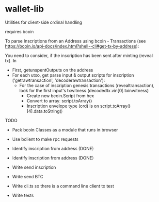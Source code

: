 # wallet-lib

Utilities for client-side ordinal handling


requires bcoin

To parse Inscriptions from an Address using  bcoin - Transactions (see https://bcoin.io/api-docs/index.html?shell--cli#get-tx-by-address):

 You need to consider, if the inscription has been sent after minting (reveal tx). In   
 - First, getunspentOutputs on the address
 - For each utxo, get parse input & output scripts for inscription ('getrawtransaction', 'decoderawtransaction'):
     - For the case of inscription genesis transactions (revealtransaction), look for the first input's txwitness (decodedtx.vin[0].txinwitness)
       - Create new bcoin.Script from hex
       - Convert to array:  script.toArray()
       - Inscription envelope type (ord) is on script.toArray()[4].data.toString()

    


TODO

- Pack bcoin Classes as a module that runs in browser

- Use bclient to make rpc requests

- Identify inscription from address (DONE)

- Identify inscription from address (DONE)

- Write send inscription

- Write send BTC

- Write cli.ts so there is a command line client to test

- Write tests
